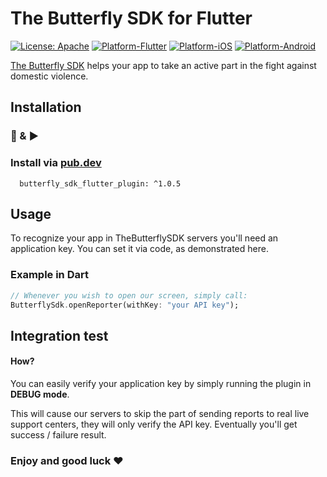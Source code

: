 # The Butterfly SDK for Flutter
[![License: Apache](https://img.shields.io/badge/License-Apache-yellow.svg)](https://github.com/TheButterflySDK/Flutter/blob/main/LICENSE)
[![Platform-Flutter](https://img.shields.io/badge/Platform-Flutter-blue.svg)](https://github.com/TheButterflySDK/Flutter)
[![Platform-iOS](https://img.shields.io/badge/Platform-iOS-white.svg)](https://github.com/TheButterflySDK/iOS)
[![Platform-Android](https://img.shields.io/badge/Platform-Android-green.svg)](https://github.com/TheButterflySDK/Android)

[The Butterfly SDK](https://github.com/TheButterflySDK/About/blob/main/README.md) helps your app to take an active part in the fight against domestic violence.

## Installation
### 🔌 & ▶️

### Install via [pub.dev](https://pub.dev/packages/butterfly_sdk_flutter_plugin)

```
  butterfly_sdk_flutter_plugin: ^1.0.5
```

## Usage

To recognize your app in TheButterflySDK servers you'll need an application key. You can set it via code, as demonstrated here.

### Example in Dart

```Dart
// Whenever you wish to open our screen, simply call:
ButterflySdk.openReporter(withKey: "your API key");
```

## Integration test
#### How?
You can easily verify your application key by simply running the plugin in **DEBUG mode**.

This will cause our servers to skip the part of sending reports to real live support centers, they will only verify the API key. Eventually you'll get success / failure result.

### Enjoy and good luck ❤️
